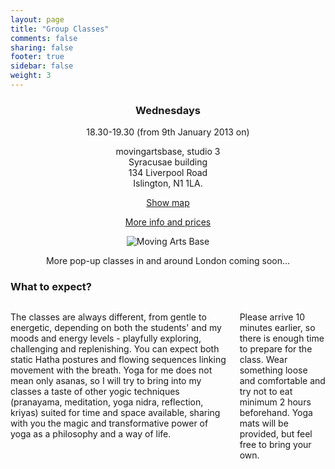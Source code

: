 ```yaml
---
layout: page
title: "Group Classes"
comments: false
sharing: false
footer: true
sidebar: false
weight: 3
---
```


<div style="text-align: center;">

<h3>Wednesdays</h3>

<p>18.30-19.30  (from 9th January 2013 on)<br />

<p>movingartsbase, studio 3<br />
Syracusae building<br />134 Liverpool Road<br />
Islington, N1 1LA.<br /></p>

<p><a href="http://www.movingartsbase.eu/directions.html">Show map</a></p>

<p><a href="http://www.movingartsbase.eu/whatson/classes/yogawithivana.html">More info and prices</a></p>

<p class="centeredimage"><img src="http://www.movingartsbase.eu/photographs/mab-door_302.jpg" alt="Moving Arts Base"></img></p>

<p>More pop-up classes in and around London coming soon...</p>

</div>

### What to expect?

<div class="columns">

<p>The classes are always different, from gentle to energetic, depending on both the students' and my moods and energy levels - playfully exploring, challenging and replenishing. You can expect both static Hatha postures and flowing sequences linking movement with the breath. Yoga for me does not mean only asanas, so I will try to bring into my classes a taste of other yogic techniques (pranayama, meditation, yoga nidra, reflection, kriyas) suited for time and space available, sharing with you the magic and transformative power of yoga as a philosophy and a way of life.</p>

<p>Please arrive 10 minutes earlier, so there is enough time to prepare for the class. Wear something loose and comfortable and try not to eat minimum 2 hours beforehand. Yoga mats will be provided, but feel free to bring your own.</p>

</div>